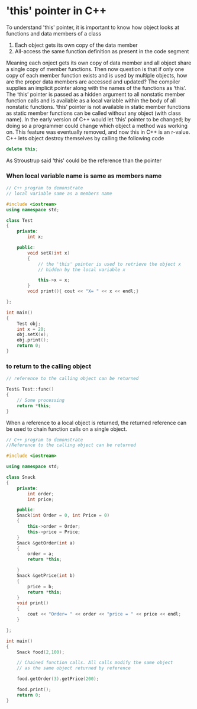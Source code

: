 # 'this' pointer in C++

To understand 'this' pointer, it is important to know how object looks at functions and data members of a class

1. Each object gets its own copy of the data member
1. All-access the same function definition as present in the code segment

Meaning each onject gets its own copy of data member and all object share a single copy of member functions.
Then now question is that if only one copy of each member function exists and is used by multiple objects, how are the proper data members are accessed and updated?
The compiler supplies an implicit pointer along with the names of the functions as ‘this’.
The ‘this’ pointer is passed as a hidden argument to all nonstatic member function calls and is available as a local variable within the body of all nonstatic functions. ‘this’ pointer is not available in static member functions as static member functions can be called without any object (with class name).
In the early version of C++ would let ‘this’ pointer to be changed; by doing so a programmer could change which object a method was working on. This feature was eventually removed, and now this in C++ is an r-value.
C++ lets object destroy themselves by calling the following code 

```c++
delete this;
```
As Stroustrup said 'this' could be the reference than the pointer

### When local variable name is same as members name

```c++
// C++ program to demonstrate 
// local variable same as a members name

#include <iostream>
using namespace std;

class Test
{
    private:
        int x;

    public: 
        void setX(int x)
        {
            // the 'this' pointer is used to retrieve the object x
            // hidden by the local variable x

            this->x = x;
        }
        void print(){ cout << "X= " << x << endl;}  

};

int main()
{
    Test obj;
    int x = 20;
    obj.setX(x);
    obj.print();
    return 0;
}

```

### to return to the calling object
```c++
// reference to the calling object can be returned 

Test& Test::func()
{
    // Some processing
    return *this;
}
```
When a reference to a local object is returned, the returned reference can be used to chain function calls on a single object.

```c++
// C++ program to demonstrate 
//Reference to the calling object can be returned

#include <iostream>

using namespace std;

class Snack
{
    private:
        int order;
        int price;

    public:
    Snack(int Order = 0, int Price = 0)
    {
        this->order = Order;
        this->price = Price;
    }
    Snack &getOrder(int a)
    {
        order = a;
        return *this;

    }
    Snack &getPrice(int b)
    {
        price = b;
        return *this;
    }
    void print()
    {
        cout << "Order= " << order << "price = " << price << endl;
    }    

};

int main()
{
    Snack food(2,100);

    // Chained function calls. All calls modify the same object 
    // as the same object returned by reference

    food.getOrder(3).getPrice(200);

    food.print();
    return 0;
}
```
